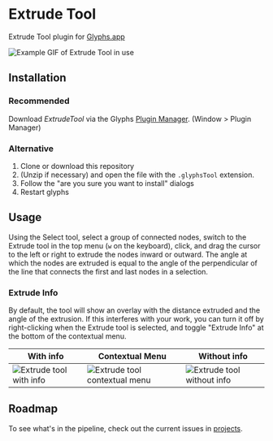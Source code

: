 # Extrude Tool
Extrude Tool plugin for [Glyphs.app](https://glyphsapp.com/)

![Example GIF of Extrude Tool in use](https://media.giphy.com/media/26gJAkdmmMqWAU5d6/giphy.gif)

## Installation

### Recommended
Download _ExtrudeTool_ via the Glyphs [Plugin Manager](https://github.com/schriftgestalt/glyphs-packages). (Window > Plugin Manager)

### Alternative
1. Clone or download this repository
1. (Unzip if necessary) and open the file with the `.glyphsTool` extension.
1. Follow the "are you sure you want to install" dialogs
1. Restart glyphs

## Usage
Using the Select tool, select a group of connected nodes, switch to the Extrude tool in the top menu (`w` on the keyboard), click, and drag the cursor to the left or right to extrude the nodes inward or outward. The angle at which the nodes are extruded is equal to the angle of the perpendicular of the line that connects the first and last nodes in a selection.

### Extrude Info
By default, the tool will show an overlay with the distance extruded and the angle of the extrusion. If this interferes with your work, you can turn it off by right-clicking when the Extrude tool is selected, and toggle "Extrude Info" at the bottom of the contextual menu.

| With info | Contextual Menu | Without info |
| --- | --- | --- |
| ![Extrude tool with info](https://github.com/danielgamage/Extrude-Tool/blob/master/images/extrude_info_with.png) | ![Extrude tool contextual menu](https://raw.githubusercontent.com/danielgamage/Extrude-Tool/master/images/contextual_menu.png) | ![Extrude tool without info](https://github.com/danielgamage/Extrude-Tool/blob/master/images/extrude_info_without.png) |

## Roadmap
To see what's in the pipeline, check out the current issues in [projects](https://github.com/danielgamage/Extrude-Tool/projects/1).
